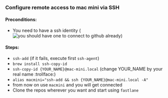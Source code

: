 ### Configure remote access to mac mini via SSH

#### Preconditions: 
- You need to have a ssh identity (![you should have one to connect to github already](https://help.github.com/articles/generating-a-new-ssh-key-and-adding-it-to-the-ssh-agent/))

#### Steps: 

- `ssh-add` (if it fails, execute first `ssh-agent`)
- `brew install ssh-copy-id`
- `ssh-copy-id {YOUR_NAME}@mac-mini.local` (change YOUR_NAME by your real name :trollface:)
- `alias macmini="ssh-add && ssh {YOUR_NAME}@mac-mini.local -A"`
- from now on use `macmini` and you will get connected
- Clone the repos wherever you want and start using `fastlane`